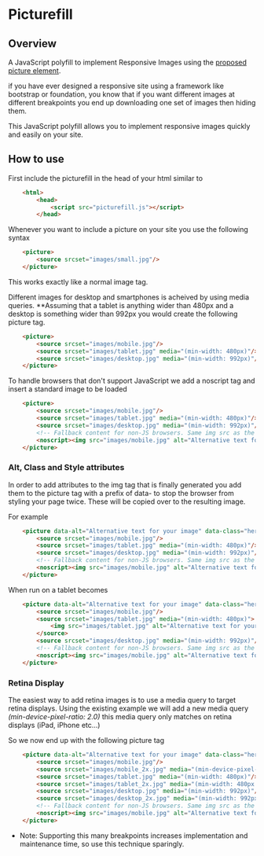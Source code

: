# Picturefill

## Overview 

A JavaScript polyfill to implement Responsive Images using the [proposed picture element](http://www.w3.org/TR/2013/WD-html-picture-element-20130226/).

if you have ever designed a responsive site using a framework like bootstrap or foundation, you know that if you want different images at different breakpoints you end up downloading one set of images then hiding them.

This JavaScript polyfill allows you to implement responsive images quickly and easily on your site.



## How to use

First include the picturefill in the head of your html similar to 

```html
	<html>
		<head>
			<script src="picturefill.js"></script>
		</head>
```

Whenever you want to include a picture on your site you use the following syntax 

```html
	<picture>
		<source srcset="images/small.jpg"/>
	</picture>
```

This works exactly like a normal image tag.

Different images for desktop and smartphones is acheived by using media queries. **Assuming that a tablet is anything wider than 480px and a desktop is something wider than 992px you would create the following picture tag.


```html
	<picture>
		<source srcset="images/mobile.jpg"/>
		<source srcset="images/tablet.jpg" media="(min-width: 480px)"/>
		<source srcset="images/desktop.jpg" media="(min-width: 992px)"/>
	</picture>
```

To handle browsers that don't support JavaScript we add a noscript tag and insert a standard image to be loaded

```html
	<picture>
		<source srcset="images/mobile.jpg"/>
		<source srcset="images/tablet.jpg" media="(min-width: 480px)"/>
		<source srcset="images/desktop.jpg" media="(min-width: 992px)"/>
		<!-- Fallback content for non-JS browsers. Same img src as the initial, unqualified source element. -->
		<noscript><img src="images/mobile.jpg" alt="Alternative text for your image"></img></noscript>
	</picture>
```

### Alt, Class and Style attributes

In order to add attributes to the img tag that is finally generated you add them to the picture tag with a prefix of data- to stop the browser from styling your page twice. These will be copied over to the resulting image.

For example

```html
	<picture data-alt="Alternative text for your image" data-class="hero-image">
		<source srcset="images/mobile.jpg"/>
		<source srcset="images/tablet.jpg" media="(min-width: 480px)"/>
		<source srcset="images/desktop.jpg" media="(min-width: 992px)"/>
		<!-- Fallback content for non-JS browsers. Same img src as the initial, unqualified source element. -->
		<noscript><img src="images/mobile.jpg" alt="Alternative text for your image" class="hero-image"></img></noscript>
	</picture>
```

When run on a tablet becomes

```html
	<picture data-alt="Alternative text for your image" data-class="hero-image">
		<source srcset="images/mobile.jpg"/>
		<source srcset="images/tablet.jpg" media="(min-width: 480px)">
			<img src="images/tablet.jpg" alt="Alternative text for your image" class="hero-image">
		</source>
		<source srcset="images/desktop.jpg" media="(min-width: 992px)"/>
		<!-- Fallback content for non-JS browsers. Same img src as the initial, unqualified source element. -->
		<noscript><img src="images/mobile.jpg" alt="Alternative text for your image" class="hero-image"></img></noscript>
	</picture>
```


### Retina Display

The easiest way to add retina images is to use a media query to target retina displays. Using the existing example we will add a new media query *(min-device-pixel-ratio: 2.0)* this media query only matches on retina displays (iPad, iPhone etc...) 

So we now end up with the following picture tag


```html
	<picture data-alt="Alternative text for your image" data-class="hero-image">
		<source srcset="images/mobile.jpg"/>
		<source srcset="images/mobile_2x.jpg" media="(min-device-pixel-ratio: 2.0)"/>
		<source srcset="images/tablet.jpg" media="(min-width: 480px)"/>
		<source srcset="images/tablet_2x.jpg" media="(min-width: 480px and min-device-pixel-ratio: 2.0)"/>
		<source srcset="images/desktop.jpg" media="(min-width: 992px)"/>
		<source srcset="images/desktop_2x.jpg" media="(min-width: 992px and min-device-pixel-ratio: 2.0)"/>
		<!-- Fallback content for non-JS browsers. Same img src as the initial, unqualified source element. -->
		<noscript><img src="images/mobile.jpg" alt="Alternative text for your image" class="hero-image"></img></noscript>
	</picture>
```


* Note: Supporting this many breakpoints increases implementation and maintenance time, so use this technique sparingly.

